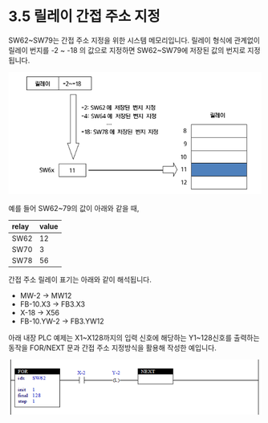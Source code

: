 ﻿# 3.5 릴레이 간접 주소 지정

SW62~SW79는 간접 주소 지정을 위한 시스템 메모리입니다. 릴레이 형식에 관계없이 릴레이 번지를 -2 ~ -18 의 값으로 
지정하면 SW62~SW79에 저장된 값의 번지로 지정됩니다.

![](../_assets/rel-addr-concept.png)

예를 들어 SW62~79의 값이 아래와 같을 때,

| **relay** | **value** |
| :---      | :---      |
| SW62      | 12        |
| SW70      | 3         |
| SW78      | 56        |

간접 주소 릴레이 표기는 아래와 같이 해석됩니다.

*	MW-2 -> MW12
*	FB-10.X3 -> FB3.X3
*	X-18 -> X56
*	FB-10.YW-2 -> FB3.YW12

아래 내장 PLC 예제는 X1~X128까지의 입력 신호에 해당하는 Y1~128신호를 출력하는 동작을 FOR/NEXT 문과 간접 주소 지정방식을 활용해 작성한 예입니다.

![](../_assets/rel-addr-for-next.png)